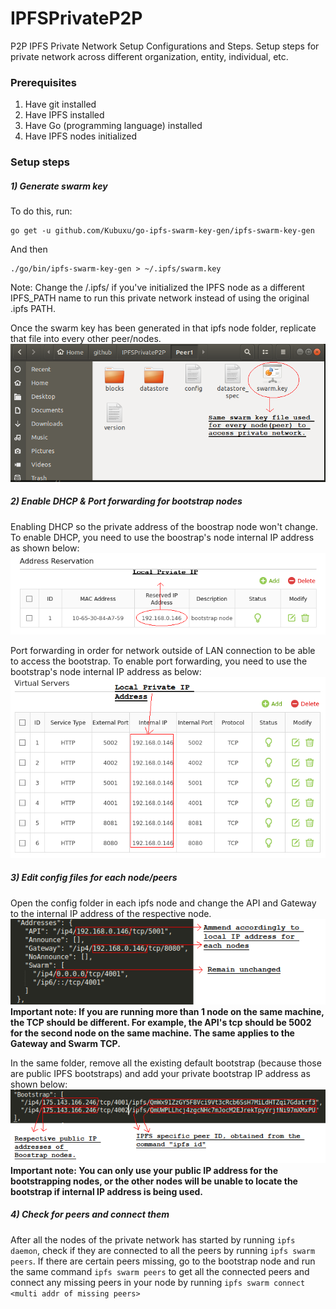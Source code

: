 # IPFSPrivateP2P
P2P IPFS Private Network Setup Configurations and Steps. Setup steps for private network across different organization, entity, individual, etc.

### Prerequisites
1) Have git installed
2) Have IPFS installed
3) Have Go (programming language) installed
4) Have IPFS nodes initialized

### Setup steps

##### 1) Generate swarm key
To do this, run:
```
go get -u github.com/Kubuxu/go-ipfs-swarm-key-gen/ipfs-swarm-key-gen
```
And then
```
./go/bin/ipfs-swarm-key-gen > ~/.ipfs/swarm.key
```
Note: Change the /.ipfs/ if you've initialized the IPFS node as a different IPFS_PATH name to run this private network instead of using the original .ipfs PATH.

Once the swarm key has been generated in that ipfs node folder, replicate that file into every other peer/nodes.
<img src="guideImages/Swarm%20Key.png">

##### 2) Enable DHCP & Port forwarding for bootstrap nodes
Enabling DHCP so the private address of the boostrap node won't change.
To enable DHCP, you need to use the boostrap's node internal IP address as shown below:
<img src="guideImages/Setting%20up%20DHCP.png">

Port forwarding in order for network outside of LAN connection to be able to access the bootstrap.
To enable port forwarding, you need to use the bootstrap's node internal IP address as below:
<img src="guideImages/Setting%20up%20Port%20Forwarding.png">

##### 3) Edit config files for each node/peers
Open the config folder in each ipfs node and change the API and Gateway to the internal IP address of the respective node.
<img src="guideImages/Peer%20IP%20config.png">
**Important note: If you are running more than 1 node on the same machine, the TCP should be different. For example, the API's tcp should be 5002 for the second node on the same machine. The same applies to the Gateway and Swarm TCP.**

In the same folder, remove all the existing default bootstrap (because those are public IPFS bootstraps) and add your private bootstrap IP address as shown below:
<img src="guideImages/Boostrapping%20config.png">
**Important note: You can only use your public IP address for the bootstrapping nodes, or the other nodes will be unable to locate the bootstrap if internal IP address is being used.**

##### 4) Check for peers and connect them
After all the nodes of the private network has started by running ```ipfs daemon```, check if they are connected to all the peers by running ```ipfs swarm peers```. If there are certain peers missing, go to the bootstrap node and run the same command ```ipfs swarm peers``` to get all the connected peers and connect any missing peers in your node by running ```ipfs swarm connect <multi addr of missing peers>```








